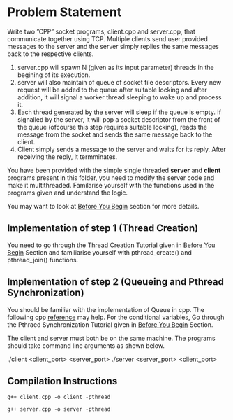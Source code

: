 
# Problem Statement

Write two ”CPP” socket programs, client.cpp and server.cpp, that communicate together using TCP. Multiple clients send user provided messages to the server and the server simply replies the same messages back to the respective clients.
1. server.cpp will spawn N (given as its input parameter) threads in the begining of its execution.
2. server will also maintain of queue of socket file descriptors. Every new request will be added to the queue after suitable locking and after addition, it will signal a worker thread sleeping to wake up and process it.
3. Each thread generated by the server will sleep if the queue is empty. If signalled by the server, it will pop a socket descriptor from the front of the queue (ofcourse this step requires suitable locking), reads the message from the socket and sends the same message back to the client.
4. Client simply sends a message to the server and waits for its reply. After receiving the reply, it termminates. 

You have been provided with the simple single threaded **server** and **client** programs present in this folder, you need to modify the server code and make it multithreaded. Familarise yourself with the functions used in the programs given and understand the logic.

You may want to look at [Before You Begin](Before_You_Begin/README.md) section for more details.


## Implementation of step 1 (Thread Creation)

You need to go through the Thread Creation Tutorial given in [Before You Begin](../Before_You_Begin/README.md) Section and familiarise yourself with pthread_create() and pthread_join() functions.


## Implementation of step 2 (Queueing and Pthread Synchronization)

You should be familiar with the implementation of Queue in cpp. The following cpp [reference](https://www.cplusplus.com/reference/queue/queue/) may help. For the conditional variables, Go through the Pthraed Synchronization Tutorial given in [Before You Begin](../Before_You_Begin/README.md) Section.


The client and server must both be on the same machine. The programs should take command line arguments as shown below.

./client <client_port> <server_port> <N>
./server <server_port> <client_port>



## Compilation Instructions

```g++ client.cpp -o client -pthread```

```g++ server.cpp -o server -pthread```